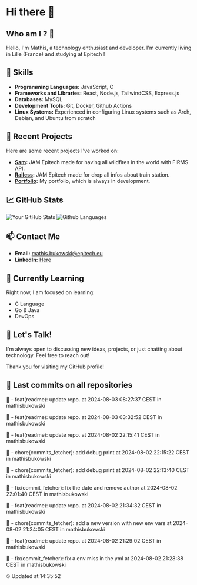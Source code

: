 # Hi there 👋

## Who am I ? 🧐
Hello, I'm Mathis, a technology enthusiast and developer. 
I'm currently living in Lille (France) and studying at Epitech !

## 🌟 Skills
- **Programming Languages:** JavaScript, C
- **Frameworks and Libraries:** React, Node.js, TailwindCSS, Express.js
- **Databases:** MySQL
- **Development Tools:** Git, Docker, Github Actions
- **Linux Systems:** Experienced in configuring Linux systems such as Arch, Debian, and Ubuntu from scratch

## 🔭 Recent Projects
Here are some recent projects I've worked on:
- **[Sam](https://github.com/mathisbukowski/jam-03):** JAM Epitech made for having all wildfires in the world with FIRMS API.
- **[Railess](https://github.com/mathisbukowski/Railess):** JAM Epitech made for drop all infos about train station.
- **[Portfolio](https://mathisbukowski.fr):** My portfolio, which is always in development.

## 📈 GitHub Stats
![Your GitHub Stats](https://github-readme-stats.vercel.app/api?username=mathisbukowski&show_icons=true&theme=radical&v=1)
![Github Languages](https://github-readme-stats.vercel.app/api/top-langs?username=mathisbukowski&layout=compact&show_icons=true&theme=radical&v=1)


## 📫 Contact Me
- **Email:** [mathis.bukowski@epitech.eu](mailto:mathis.bukowski@epitech.eu)
- **LinkedIn:** [Here](https://www.linkedin.com/in/mathisbukowski/)

## 🌱 Currently Learning
Right now, I am focused on learning:
- C Language
- Go & Java
- DevOps

## 💬 Let's Talk!
I'm always open to discussing new ideas, projects, or just chatting about technology. Feel free to reach out!

Thank you for visiting my GitHub profile!










## 🚦 Last commits on all repositories


🔸 - feat(readme): update repo. at 2024-08-03 08:27:37 CEST in mathisbukowski

🔸 - feat(readme): update repo. at 2024-08-03 03:32:52 CEST in mathisbukowski

🔸 - feat(readme): update repo. at 2024-08-02 22:15:41 CEST in mathisbukowski

🔸 - chore(commits_fetcher): add debug print at 2024-08-02 22:15:22 CEST in mathisbukowski

🔸 - chore(commits_fetcher): add debug print at 2024-08-02 22:13:40 CEST in mathisbukowski

🔸 - fix(commit_fetcher): fix the date  and remove author at 2024-08-02 22:01:40 CEST in mathisbukowski

🔸 - feat(readme): update repo. at 2024-08-02 21:34:32 CEST in mathisbukowski

🔸 - chore(commits_fetcher): add a new version with new env vars at 2024-08-02 21:34:05 CEST in mathisbukowski

🔸 - feat(readme): update repo. at 2024-08-02 21:29:02 CEST in mathisbukowski

🔸 - fix(commit_fetcher): fix a env miss in the yml at 2024-08-02 21:28:38 CEST in mathisbukowski


⏲ Updated at 14:35:52